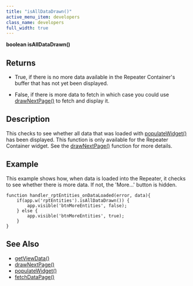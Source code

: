 ```yaml
---
title: "isAllDataDrawn()"
active_menu_item: developers
class_name: developers
full_width: true
---
```



**boolean isAllDataDrawn()**

## Returns

 - True, if there is no more data available in the Repeater Container's buffer that has not yet been displayed.

 - False, if there is more data to fetch in which case you could use [drawNextPage()](/developers/documentation/scripting-apis/client-api/widget-object-functions/repeater-grid/drawnextpage) to fetch and display it.

## Description

This checks to see whether all data that was loaded with [populateWidget()](/developers/documentation/scripting-apis/client-api/widget-data-state-manipulation/populatewidget/) has been displayed. This function is only available for the Repeater Container widget. See the [drawNextPage()](/developers/documentation/scripting-apis/client-api/widget-object-functions/repeater-grid/drawnextpage) function for more details.

## Example

This example shows how, when data is loaded into the Repeater, it checks to see whether there is more data. If not, the 'More...' button is hidden.

    function handler_rptEntities_onDataLoaded(error, data){
        if(app.w('rptEntities').isAllDataDrawn()) {
            app.visible('btnMoreEntities', false);
        } else {
            app.visible('btnMoreEntities', true);
        }        
    }
     
   

## See Also

 - [getViewData()](/developers/documentation/scripting-apis/client-api/data-view-functions/getviewdata)
 - [drawNextPage()](/developers/documentation/scripting-apis/client-api/widget-object-functions/repeater-grid/drawnextpage)
 - [populateWidget()](/developers/documentation/scripting-apis/client-api/widget-data-state-manipulation/populatewidget/)
 - [fetchDataPage()](/developers/documentation/scripting-apis/client-api/data-view-functions/fetchdatapage)

